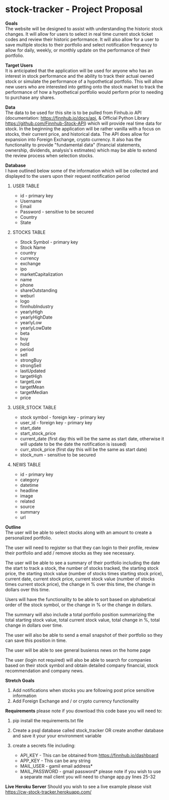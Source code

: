 # stock-tracker - Project Proposal

**Goals**  
The website will be designed to assist with understanding the historic stock changes. It will allow for users to select in real time current stock ticket codes and review their historic performance. It will also allow for a user to save multiple stocks to their portfolio and select notification frequency to allow for daily, weekly, or monthly update on the performance of their portfolio.

**Target Users**  
It is anticipated that the application will be used for anyone who has an interest in stock performance and the ability to track their actual owned stock or simulate the performance of a hypothetical portfolio. This will allow new users who are interested into getting onto the stock market to track the performance of how a hypothetical portfolio would perform prior to needing to purchase any shares.

**Data**  
The data to be used for this site is to be pulled from Finhub.io API (documentation: https://finnhub.io/docs/api, & Official Python Library https://github.com/Finnhub-Stock-API) which will provide real time data for stock. In the beginning the application will be rather vanilla with a focus on stocks, their current price, and historical data. The API does allow for expansion into Foreign Exchange, crypto currency. It also has the functionality to provide "fundamental data" (financial statements, ownership, dividends, analysis's estimates) which may be able to extend the review process when selection stocks.

**Database**  
I have outlined below some of the information which will be collected and displayed to the users upon their request notification period

1. USER TABLE

    - id - primary key
    - Username
    - Email
    - Password - sensitive to be secured
    - Country
    - State

2. STOCKS TABLE

    - Stock Symbol - primary key
    - Stock Name
    - country
    - currency
    - exchange
    - ipo
    - marketCapitalization
    - name
    - phone
    - shareOutstanding
    - weburl
    - logo
    - finnhubIndustry
    - yearlyHigh
    - yearlyHighDate
    - yearlyLow
    - yearlyLowDate
    - beta
    - buy
    - hold
    - period
    - sell
    - strongBuy
    - strongSell
    - lastUpdated
    - targetHigh
    - targetLow
    - targetMean
    - targetMedian
    - price

3. USER_STOCK TABLE

    - stock symbol - foreign key - primary key
    - user_id - foreign key - primary key
    - start_date
    - start_stock_price
    - current_date (first day this will be the same as start date, otherwise it will update to be the date the notification is issued)
    - curr_stock_price (first day this will be the same as start date)
    - stock_num - sensitive to be secured

4. NEWS TABLE
    - id - primary key
    - category
    - datetime
    - headline
    - image
    - related
    - source
    - summary
    - url

**Outline**  
The user will be able to select stocks along with an amount to create a personalized portfolio.

The user will need to register so that they can login to their profile, review their portfolio and add / remove stocks as they see necessary.

The user will be able to see a summary of their portfolio including the date the start to track a stock, the number of stocks tracked, the starting stock price, the starting stock value (number of stocks times starting stock price), current date, current stock price, current stock value (number of stocks times current stock price), the change in % over this time, the change in dollars over this time.

Users will have the functionality to be able to sort based on alphabetical order of the stock symbol, or the change in % or the change in dollars.

The summary will also include a total portfolio position summarizing the total starting stock value, total current stock value, total change in %, total change in dollars over time.

The user will also be able to send a email snapshot of their portfolio so they can save this position in time.

The user will be able to see general busienss news on the home page

The user (login not required) will also be able to search for companies based on their stock symbol and obtain detailed company financial, stock recommendation and company news.

**Stretch Goals**

1. Add notifications when stocks you are following post price sensitive information
2. Add Foreign Exchange and / or crypto currency functionality

**Requirements**
please note if you download this code base you will need to:

1. pip install the requirements.txt file
2. Create a psql database called stock_tracker OR create another database and save it your your environment variable
3. create a secrets file including:

    - API_KEY - This can be obtained from https://finnhub.io/dashboard
    - APP_KEY - This can be any string
    - MAIL_USER - gamil email address\*
    - MAIL_PASSWORD - gmail password\*
      please note if you wish to use a separate mail client you will need to change app.py lines 25-32

**Live Heroku Server**
Should you wish to see a live example please visit https://cw-stock-tracker.herokuapp.com/
